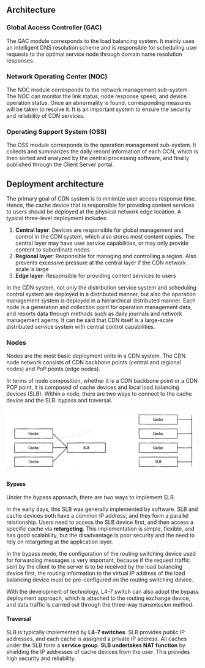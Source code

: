 ## Architecture

### Global Access Controller (GAC)

The GAC module corresponds to the load balancing system. It mainly uses an intelligent DNS resolution scheme and is responsible for scheduling user requests to the optimal service node through domain name resolution responses.

### Network Operating Center (NOC)

The NOC module corresponds to the network management sub-system. The NOC can monitor the link status, node response speed, and device operation status. Once an abnormality is found, corresponding measures will be taken to resolve it. It is an important system to ensure the security and reliability of CDN services.

### Operating Support System (OSS)

The OSS module corresponds to the operation management sub-system. It collects and summarizes the daily record information of each CCN, which is then sorted and analyzed by the central processing software, and finally published through the Client Server portal.

## Deployment architecture

The primary goal of CDN system is to minimize user access response time. Hence, the cache device that is responsible for providing content services to users should be deployed at the physical network edge location. A typical three-level deployment includes:

1. **Central layer**: Devices are responsible for global management and control in the CDN system, which also stores most content copies. The central layer may have user service capabilities, or may only provide content to subordinate nodes
2. **Regional layer**: Responsible for managing and controlling a region. Also prevents excessive pressure at the central layer if the CDN network scale is large
3. **Edge layer**: Responsible for providing content services to users

In the CDN system, not only the distribution service system and scheduling control system are deployed in a distributed manner, but also the operation management system is deployed in a hierarchical distributed manner. Each node is a generation and collection point for operation management data, and reports data through methods such as daily journals and network management agents. It can be said that CDN itself is a large-scale distributed service system with central control capabilities.

### Nodes

Nodes are the most basic deployment units in a CDN system. The CDN node network consists of CDN backbone points (central and regional nodes) and PoP points (edge nodes).

In terms of node composition, whether it is a CDN backbone point or a CDN POP point, it is composed of cache devices and local load balancing devices (SLB). Within a node, there are two ways to connect to the cache device and the SLB: bypass and traversal.

<img src="../../assets/edge-node-connection.png">

#### Bypass

Under the bypass approach, there are two ways to implement SLB.

In the early days, this SLB was generally implemented by software. SLB and cache devices both have a common IP address, and they form a parallel relationship. Users need to access the SLB device first, and then access a specific cache via **retargeting**. This implementation is simple, flexible, and has good scalability, but the disadvantage is poor security and the need to rely on retargeting at the application layer.

In the bypass mode, the configuration of the routing switching device used for forwarding messages is very important, because if the request traffic sent by the client to the server is to be received by the load balancing device first, the routing information to the virtual IP address of the load balancing device must be pre-configured on the routing switching device.

With the development of technology, L4-7 switch can also adopt the bypass deployment approach, which is attached to the routing exchange device, and data traffic is carried out through the three-way transmission method.

#### Traversal

SLB is typically implemented by **L4-7 switches**. SLB provides public IP addresses, and each cache is assigned a private IP address. All caches under the SLB form a **service group**. **SLB undertakes NAT function** by shielding the IP addresses of cache devices from the user. This provides high security and reliability.
